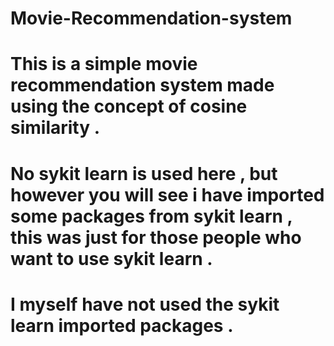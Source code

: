 # Movie-Recommendation-system
# This is a simple movie recommendation system made using the concept of cosine similarity .
# No sykit learn is used here , but however you will see i have imported some packages from sykit learn , this was just for those people who want to use sykit learn .
# I myself have not used the sykit learn imported packages .
